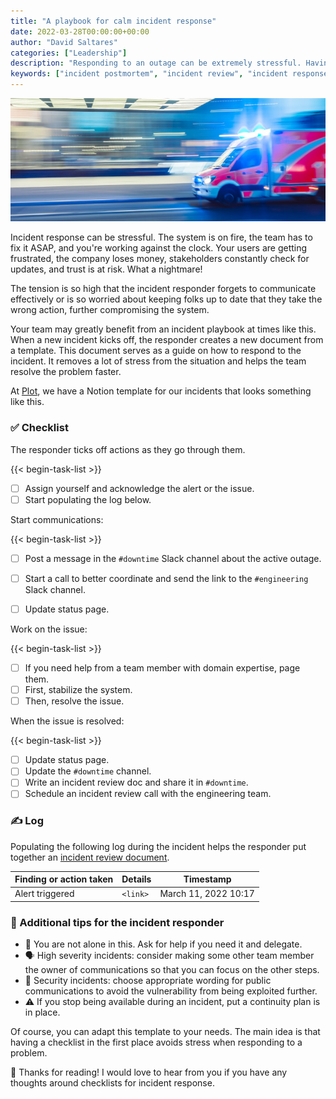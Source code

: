 ```yaml
---
title: "A playbook for calm incident response"
date: 2022-03-28T00:00:00+00:00
author: "David Saltares"
categories: ["Leadership"]
description: "Responding to an outage can be extremely stressful. Having a checklist of everything that needs to be done can help engineers in your team stay calm and handle incidents more effectively."
keywords: ["incident postmortem", "incident review", "incident response", "on-call", "software outage", "incident checklist"]
---
```


![NASA mision control room](/img/ambulance-emergency.jpg "By Camilo Jimenez on [Unsplash](https://unsplash.com/photos/vGu08RYjO-s)")

Incident response can be stressful. The system is on fire, the team has to fix it ASAP, and you're working against the clock. Your users are getting frustrated, the company loses money, stakeholders constantly check for updates, and trust is at risk. What a nightmare!

The tension is so high that the incident responder forgets to communicate effectively or is so worried about keeping folks up to date that they take the wrong action, further compromising the system.

Your team may greatly benefit from an incident playbook at times like this. When a new incident kicks off, the responder creates a new document from a template. This document serves as a guide on how to respond to the incident. It removes a lot of stress from the situation and helps the team resolve the problem faster.

At [Plot](https://plot.co), we have a Notion template for our incidents that looks something like this.

### ✅ Checklist

The responder ticks off actions as they go through them.

{{< begin-task-list >}}
- [ ]  Assign yourself and acknowledge the alert or the issue.
- [ ]  Start populating the log below.

Start communications:

{{< begin-task-list >}}
- [ ]  Post a message in the `#downtime` Slack channel about the active outage.
- [ ]  Start a call to better coordinate and send the link to the `#engineering` Slack channel.
- [ ]  Update status page.


Work on the issue:

{{< begin-task-list >}}
- [ ]  If you need help from a team member with domain expertise, page them.
- [ ]  First, stabilize the system.
- [ ]  Then, resolve the issue.

When the issue is resolved:

{{< begin-task-list >}}
- [ ]  Update status page.
- [ ]  Update the `#downtime` channel.
- [ ]  Write an incident review doc and share it in `#downtime`.
- [ ]  Schedule an incident review call with the engineering team.

### ✍️ Log

Populating the following log during the incident helps the responder put together an [incident review document](/a-template-for-great-incident-reviews).

| Finding or action taken | Details | Timestamp |
|-|-|-|
| Alert triggered | `<link>` | March 11, 2022 10:17 |

### 🚀 Additional tips for the incident responder

- 🤝 You are not alone in this. Ask for help if you need it and delegate.
- 🗣 High severity incidents: consider making some other team member the owner of communications so that you can focus on the other steps.
- 🔐 Security incidents: choose appropriate wording for public communications to avoid the vulnerability from being exploited further.
- ⚠️ If you stop being available during an incident, put a continuity plan is in place.

Of course, you can adapt this template to your needs. The main idea is that having a checklist in the first place avoids stress when responding to a problem.

🙌 Thanks for reading! I would love to hear from you if you have any thoughts around checklists for incident response.
